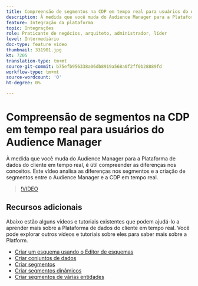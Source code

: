 ```yaml
---
title: Compreensão de segmentos na CDP em tempo real para usuários do Audience Manager
description: À medida que você muda do Audience Manager para a Plataforma de dados do cliente em tempo real, é útil compreender as diferenças nos conceitos. Este vídeo analisa as diferenças nos segmentos e a criação de segmentos entre o Audience Manager e a CDP em tempo real.
feature: Integração da plataforma
topic: Integrações
role: Praticante de negócios, arquiteto, administrador, líder
level: Intermediário
doc-type: feature video
thumbnail: 331901.jpg
kt: 7205
translation-type: tm+mt
source-git-commit: b75efb956338a06db8919a568a0f2ff0b28889fd
workflow-type: tm+mt
source-wordcount: '0'
ht-degree: 0%

---
```



# Compreensão de segmentos na CDP em tempo real para usuários do Audience Manager

À medida que você muda do Audience Manager para a Plataforma de dados do cliente em tempo real, é útil compreender as diferenças nos conceitos. Este vídeo analisa as diferenças nos segmentos e a criação de segmentos entre o Audience Manager e a CDP em tempo real.

>[!VIDEO](https://video.tv.adobe.com/v/331901/?quality=12&learn=on)

## Recursos adicionais

Abaixo estão alguns vídeos e tutoriais existentes que podem ajudá-lo a aprender mais sobre a Plataforma de dados do cliente em tempo real. Você pode explorar outros vídeos e tutoriais sobre eles para saber mais sobre a Platform.

* [Criar um esquema usando o Editor de esquemas](https://experienceleague.adobe.com/docs/experience-platform/xdm/tutorials/create-schema-ui.html?lang=en#getting-started)
* [Criar conjuntos de dados](https://experienceleague.adobe.com/docs/platform-learn/getting-started-for-data-architects-and-data-engineers/create-datasets.html?lang=en#permissions-required)
* [Criar segmentos](https://experienceleague.adobe.com/docs/platform-learn/tutorials/segments/create-segments.html?lang=en#segments)
* [Criar segmentos dinâmicos](https://experienceleague.adobe.com/docs/platform-learn/tutorials/segments/create-dynamic-segments.html?lang=en#segments)
* [Criar segmentos de várias entidades](https://experienceleague.adobe.com/docs/platform-learn/tutorials/segments/create-multi-entity-segments.html?lang=en#segments)
